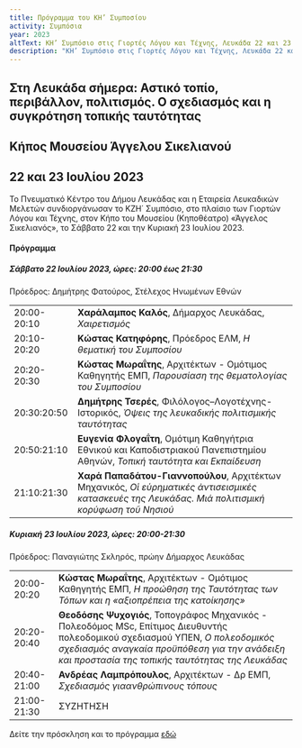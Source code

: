 ```yaml
---
title: Πρόγραμμα του ΚΗ’ Συμποσίου
activity: Συμπόσια
year: 2023
altText: ΚΗ’ Συμπόσιο στις Γιορτές Λόγου και Τέχνης, Λευκάδα 22 και 23 Ιουλίου 2023, *Στη Λευκάδα σήμερα: Αστικό τοπίο, περιβάλλον, πολιτισμός. Ο σχεδιασμός και η συγκρότηση τοπικής ταυτότητας*. Το προγράμμα του Συμποσίου ΚΗ’ βρίσκεται [εδώ](/xroniko/symposia/symposio_28.html).
description: "ΚΗ’ Συμπόσιο στις Γιορτές Λόγου και Τέχνης, Λευκάδα 22 και 23 Ιουλίου 2023, *Στη Λευκάδα σήμερα: Αστικό τοπίο, περιβάλλον, πολιτισμός. Ο σχεδιασμός και η συγκρότηση τοπικής ταυτότητας*."
---
```



## Στη Λευκάδα σήμερα: Αστικό τοπίο, περιβάλλον, πολιτισμός. Ο σχεδιασμός και η συγκρότηση τοπικής ταυτότητας
## Κήπος Μουσείου Άγγελου Σικελιανού
## 22 και 23 Ιουλίου 2023

Το Πνευματικό Κέντρο του Δήμου Λευκάδας και η Εταιρεία Λευκαδικών Μελετών συνδιοργάνωσαν το ΚΖΗ΄ Συμπόσιο, στο πλαίσιο των Γιορτών Λόγου και Τέχνης, στον Κήπο του Μουσείου \(Κηποθέατρο\) «Άγγελος Σικελιανός», το Σάββατο 22 και την Κυριακή 23 Ιουλίου 2023.

#### Πρόγραμμα

##### Σάββατο 22 Ιουλίου 2023, ώρες: 20:00 έως 21:30

Πρόεδρος: Δημήτρης Φατούρος, Στέλεχος Ηνωμένων Εθνών

|                              |                        |
| :--------------------------- | :----------------------|
|20:00-20:10 |**Χαράλαμπος Καλός**, Δήμαρχος Λευκάδας, *Χαιρετισμός*
|20:10-20:20 |**Κώστας Κατηφόρης**, Πρόεδρος ΕΛΜ, *Η θεματική του Συμποσίου*
|20:20-20:30 |**Κώστας Μωραΐτης**, Αρχιτέκτων - Ομότιμος Καθηγητής ΕΜΠ, *Παρουσίαση της θεματολογίας του Συμποσίου*
|20:30:20:50 |**Δημήτρης Τσερές**, Φιλόλογος–Λογοτέχνης-Ιστορικός, *Όψεις της λευκαδικής πολιτισμικής ταυτότητας*
|20:50:21:10 |**Ευγενία Φλογαΐτη**, Ομότιμη Καθηγήτρια Εθνικού και Καποδιστριακού Πανεπιστημίου Αθηνών, *Τοπική ταυτότητα και Εκπαίδευση*
|21:10:21:30 |**Χαρά Παπαδάτου-Γιαννοπούλου**, Αρχιτέκτων Μηχανικός, *Οἱ εὑρηματικές ἀντισεισμικές κατασκευές της Λευκάδας. Μιά πολιτισμική κορύφωση τοῦ Νησιού*

##### Κυριακή 23 Ιουλίου 2023, ώρες: 20:00-21:30

Πρόεδρος: Παναγιώτης Σκληρός, πρώην Δήμαρχος Λευκάδας

|                              |                        |
| :--------------------------- | :----------------------|
|20:00-20:20 |**Κώστας Μωραΐτης**, Αρχιτέκτων - Ομότιμος Καθηγητής ΕΜΠ, *Η προώθηση της Ταυτότητας των Τόπων και η «αξιοπρέπεια της κατοίκησης»*
|20:20-20:40 |**Θεοδόσης Ψυχογιός**, Τοπογράφος Μηχανικός - Πολεοδόμος MSc, Επίτιμος Διευθυντής πολεοδομικού σχεδιασμού ΥΠΕΝ, *Ο πολεοδομικός σχεδιασμός αναγκαία προϋπόθεση για την ανάδειξη και προστασία της τοπικής ταυτότητας της Λευκάδας*
|20:40-21:00 |**Ανδρέας Λαμπρόπουλος**, Αρχιτέκτων - Δρ ΕΜΠ, *Σχεδιασμός γιαανθρώπινους τόπους*
|21:00-21:30 |ΣΥΖΗΤΗΣΗ

Δείτε την πρόσκληση και το πρόγραμμα [εδώ](/documents/prosklhsh_symposio_28.pdf)

